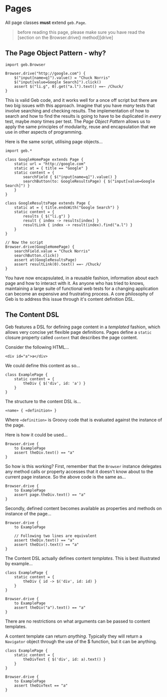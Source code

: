 # Pages

All page classes **must** extend `geb.Page`.

> before reading this page, please make sure you have read the [section on the Browser.drive() method][drive]

## The Page Object Pattern - why?

    import geb.Browser
    
    Browser.drive("http://google.com") {
        $("input[name=q]").value() = "Chuck Norris"
        $("input[value=Google Search]").click()
        assert $("li.g", 0).get("a.l").text() ==~ /Chuck/
    }

This is valid Geb code, and it works well for a once off script but there are two big issues with this approach. Imagine that you have _many_ tests that involve searching and checking results. The implementation of how to search and how to find the results is going to have to be duplicated in _every_ test, maybe _many_ times per test. The _Page Object Pattern_ allows us to apply the same principles of modularity, reuse and encapsulation that we use in other aspects of programming.

Here is the same script, utilising page objects…

    import geb.*
    
    class GoogleHomePage extends Page {
        static url = "http://google.com"
        static at = { title == "Google" }
        static content = {
            searchField { $("input[name=q]").value() }
            searchButton(to: GoogleResultsPage) { $("input[value=Google Search]") }
        }
    }
    
    class GoogleResultsPage extends Page {
        static at = { title.endsWith("Google Search") }
        static content = {
            results { $("li.g") }
            result { index -> results[index] }
            resultLink { index -> result(index).find("a.l") }
        }
    }
    
    // Now the script
    Browser.drive(GoogleHomePage) {
        searchField.value = "Chuck Norris"
        searchButton.click()
        assert at(GoogleResultsPage)
        assert resultLink(0).text() ==~ /Chuck/
    }

You have now encapsulated, in a reusable fashion, information about each page and how to interact with it. As anyone who has tried to knows, maintaining a large suite of functional web tests for a changing application can become an expensive and frustrating process. A core philosophy of Geb is to address this issue through it's content definition DSL.

## The Content DSL

Geb features a DSL for defining page content in a *templated* fashion, which allows very concise yet flexible page definitions. Pages define a `static` closure property called `content` that describes the page content. 

Consider the following HTML…

    <div id="a">a</div>

We could define this content as so…

    class ExamplePage {
        static content = {
            theDiv { $('div', id: 'a') }
        }
    }

The structure to the content DSL is…

    «name» { «definition» }

Where `«definition»` is Groovy code that is evaluated against the instance of the page.

Here is how it could be used…

    Browser.drive {
        to ExamplePage
        assert theDiv.text() == "a"
    }

So how is this working? First, remember that the `Browser` instance delegates any method calls or property accesses that it doesn't know about to the current page instance. So the above code is the same as…

    Browser.drive {
        to ExamplePage
        assert page.theDiv.text() == "a"
    }

Secondly, defined content becomes available as properties and methods on instance of the page…

    Browser.drive {
        to ExamplePage
        
        // Following two lines are equivalent
        assert theDiv.text() == "a"
        assert theDiv().text() == "a"
    }

The Content DSL actually defines content _templates_. This is best illustrated by example…

    class ExamplePage {
        static content = {
            theDiv { id -> $('div', id: id) }
        }
    }
    
    Browser.drive {
        to ExamplePage
        assert theDiv("a").text() == "a"
    }

There are no restrictions on what arguments can be passed to content templates.

A content template can return _anything_. Typically they will return a `Navigator` object through the use of the $ function, but it can be anything.

    class ExamplePage {
        static content = {
            theDivText { $('div', id: a).text() }
        }
    }
    
    Browser.drive {
        to ExamplePage
        assert theDivText == "a"
    }

